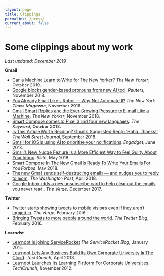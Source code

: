 ```yaml
---
layout: page
title: Clippings
permalink: /press/
current_about: false
---
```



# Some clippings about my work
*Last updated: December 2019*

**Gmail**

* [Can a Machine Learn to Write for The New Yorker?](https://www.newyorker.com/magazine/2019/10/14/can-a-machine-learn-to-write-for-the-new-yorker) *The New Yorker*, October 2019.
* [Google blocks gender-based pronouns from new AI tool](https://www.reuters.com/article/us-alphabet-google-ai-gender/fearful-of-bias-google-blocks-gender-based-pronouns-from-new-ai-tool-idUSKCN1NW0EF). *Reuters*, November 2018.
* [You Already Email Like a Robot — Why Not Automate It?](https://www.nytimes.com/2018/11/07/magazine/you-already-email-like-a-robot-why-not-automate-it.html) *The New York Times Magazine*, November 2018.
* [Gmail Smart Replies and the Ever-Growing Pressure to E-mail Like a Machine](https://www.newyorker.com/tech/annals-of-technology/gmail-smart-replies-and-the-ever-growing-pressure-to-e-mail-like-a-machine). *The New Yorker*, November 2018.
* [Smart Compose comes to Pixel 3 and four new languages](https://www.blog.google/products/gmail/smart-compose-comes-pixel-3-and-four-new-languages/). *The Keyword*, October 2018.
* [Is This Article Worth Reading? Gmail’s Suggested Reply: ‘Haha, Thanks!’](https://www.wsj.com/articles/very-interesting-awesome-love-it-gmail-users-confront-chipper-smart-reply-1537282569) *The Wall Street Journal*, September 2018. 
* [Gmail for iOS is using AI to prioritize your notifications](https://www.engadget.com/2018/06/15/gmail-ios-high-priority-notifications/). *Engadget*, June 2018.
* [Gmail’s New Nudge Feature Is a More Efficient Way to Feel Guilty About Your Inbox](https://slate.com/technology/2018/05/gmails-nudge-feature-is-a-more-efficient-way-to-feel-guilty-about-your-inbox.html). *Slate*, May 2018. 
* [Smart Compose In The New Gmail Is Ready To Write Your Emails For You](https://www.forbes.com/sites/anthonykarcz/2018/05/08/smart-compose-in-the-new-gmail-is-ready-to-write-your-emails-for-you/#354b3c654c2e) *Forbes*, May 2018.
* [The new Gmail sends self-destructing emails — and nudges you to reply to mom](https://www.washingtonpost.com/news/the-switch/wp/2018/04/25/the-new-gmail-sends-self-destructing-emails-and-nudges-you-to-reply-to-mom/). *The Washington Post*, April 2018.
* [Google Inbox adds a new unsubscribe card to help clear out the emails you never read
](https://www.theverge.com/2017/12/15/16780648/google-inbox-unsubscribe-card-promotional-emails). *The Verge*, December 2017.

**Twitter**

* [Twitter starts showing tweets to mobile visitors even if they aren't logged in](https://www.theverge.com/2016/2/2/10898658/twitter-logged-out-home-page-mobile-countries). *The Verge*, February 2016. 
* [Bringing Tweets to more people around the world](https://blog.twitter.com/official/en_us/a/2016/bringing-tweets-to-more-people-around-the-world.html). *The Twitter Blog*, February 2016. 

**Learndot**
* [Learndot is joining ServiceRocket](https://blog.servicerocket.com/learndot/learndot-is-joining-servicerocket) *The ServiceRocket Blog*, January 2015.
* [Learndot Lets Any Business Build Its Own Corporate University In The Cloud](https://techcrunch.com/2013/04/25/learndot-officially-opens-to-the-public-to-let-any-business-build-its-own-corporate-university-in-the-cloud/). *TechCrunch*, April 2013.
* [Learndot Launches Its Learning Platform For Corporate Universities](https://techcrunch.com/2012/11/13/learndot-launches-its-learning-platform-for-corporate-universities/). *TechCrunch*, November 2012. 
